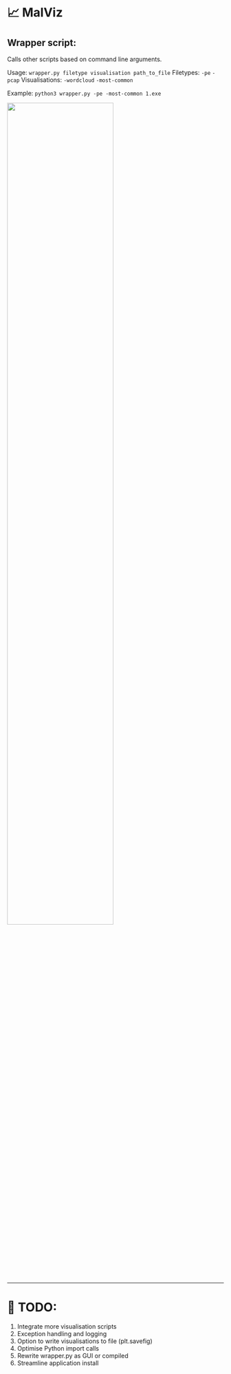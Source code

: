 #  📈 MalViz

## Wrapper script:
Calls other scripts based on command line arguments.

Usage: ```wrapper.py filetype visualisation path_to_file``` Filetypes: ```-pe``` ```-pcap```  Visualisations: ```-wordcloud``` ```-most-common```

Example: ```python3 wrapper.py -pe -most-common 1.exe```

<img src="https://i.ibb.co/LQ7fq7v/Screenshot-Kali-2023-09-09-12-18-31.png" width="70%">

<hr>

# 🔨 TODO:
1. Integrate more visualisation scripts
2. Exception handling and logging
3. Option to write visualisations to file (plt.savefig)
4. Optimise Python import calls
5. Rewrite wrapper.py as GUI or compiled
6. Streamline application install
